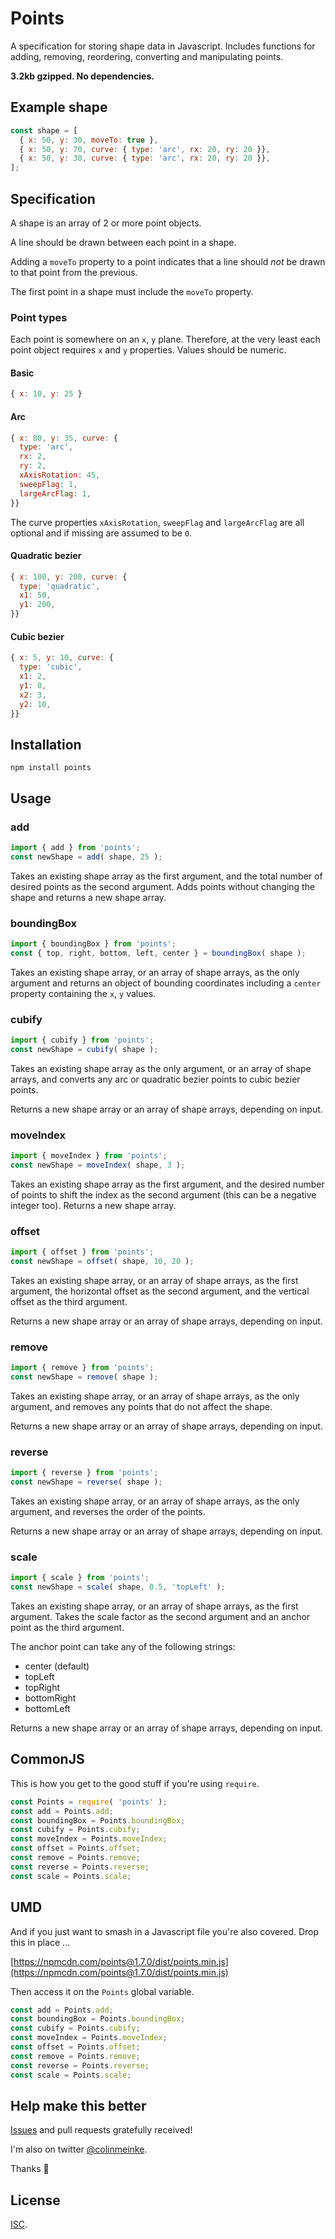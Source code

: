 # Points

A specification for storing shape data in Javascript. Includes
functions for adding, removing, reordering, converting and
manipulating points.

**3.2kb gzipped. No dependencies.**

## Example shape

```js
const shape = [
  { x: 50, y: 30, moveTo: true },
  { x: 50, y: 70, curve: { type: 'arc', rx: 20, ry: 20 }},
  { x: 50, y: 30, curve: { type: 'arc', rx: 20, ry: 20 }},
];
```

## Specification

A shape is an array of 2 or more point objects.

A line should be drawn between each point in a shape.

Adding a `moveTo` property to a point indicates that
a line should *not* be drawn to that point from the
previous.

The first point in a shape must include the `moveTo`
property.

### Point types

Each point is somewhere on an `x`, `y` plane. Therefore, at
the very least each point object requires `x` and `y`
properties. Values should be numeric.

#### Basic

```js
{ x: 10, y: 25 }
```

#### Arc

```js
{ x: 80, y: 35, curve: {
  type: 'arc',
  rx: 2,
  ry: 2,
  xAxisRotation: 45,
  sweepFlag: 1,
  largeArcFlag: 1,
}}
```

The curve properties `xAxisRotation`, `sweepFlag` and
`largeArcFlag` are all optional and if missing are assumed to
be `0`.

#### Quadratic bezier

```js
{ x: 100, y: 200, curve: {
  type: 'quadratic',
  x1: 50,
  y1: 200,
}}
```

#### Cubic bezier

```js
{ x: 5, y: 10, curve: {
  type: 'cubic',
  x1: 2,
  y1: 0,
  x2: 3,
  y2: 10,
}}
```

## Installation

```
npm install points
```

## Usage

### add

```js
import { add } from 'points';
const newShape = add( shape, 25 );
```

Takes an existing shape array as the first argument, and the
total number of desired points as the second argument. Adds
points without changing the shape and returns a new shape
array.

### boundingBox

```js
import { boundingBox } from 'points';
const { top, right, bottom, left, center } = boundingBox( shape );
```

Takes an existing shape array, or an array of shape arrays,
as the only argument and returns an object of bounding
coordinates including a `center` property containing the
`x`, `y` values.

### cubify

```js
import { cubify } from 'points';
const newShape = cubify( shape );
```

Takes an existing shape array as the only argument, or an
array of shape arrays, and converts any arc or quadratic
bezier points to cubic bezier points.

Returns a new shape array or an array of shape arrays,
depending on input.

### moveIndex

```js
import { moveIndex } from 'points';
const newShape = moveIndex( shape, 3 );
```

Takes an existing shape array as the first argument, and the
desired number of points to shift the index as the second
argument (this can be a negative integer too). Returns a new
shape array.

### offset

```js
import { offset } from 'points';
const newShape = offset( shape, 10, 20 );
```

Takes an existing shape array, or an array of shape arrays,
as the first argument, the horizontal offset as the second
argument, and the vertical offset as the third argument.

Returns a new shape array or an array of shape arrays,
depending on input.

### remove

```js
import { remove } from 'points';
const newShape = remove( shape );
```

Takes an existing shape array, or an array of shape
arrays, as the only argument, and removes any points that
do not affect the shape.

Returns a new shape array or an array of shape arrays,
depending on input.

### reverse

```js
import { reverse } from 'points';
const newShape = reverse( shape );
```

Takes an existing shape array, or an array of shape
arrays, as the only argument, and reverses the order of
the points.

Returns a new shape array or an array of shape arrays,
depending on input.

### scale

```js
import { scale } from 'points';
const newShape = scale( shape, 0.5, 'topLeft' );
```

Takes an existing shape array, or an array of shape arrays,
as the first argument. Takes the scale factor as the second
argument and an anchor point as the third argument.

The anchor point can take any of the following strings:

- center (default)
- topLeft
- topRight
- bottomRight
- bottomLeft

Returns a new shape array or an array of shape arrays,
depending on input.

## CommonJS

This is how you get to the good stuff if you're using
`require`.

```js
const Points = require( 'points' );
const add = Points.add;
const boundingBox = Points.boundingBox;
const cubify = Points.cubify;
const moveIndex = Points.moveIndex;
const offset = Points.offset;
const remove = Points.remove;
const reverse = Points.reverse;
const scale = Points.scale;
```

## UMD

And if you just want to smash in a Javascript file you're
also covered. Drop this in place ...

[https://npmcdn.com/points@1.7.0/dist/points.min.js](https://npmcdn.com/points@1.7.0/dist/points.min.js)

Then access it on the `Points` global variable.

```js
const add = Points.add;
const boundingBox = Points.boundingBox;
const cubify = Points.cubify;
const moveIndex = Points.moveIndex;
const offset = Points.offset;
const remove = Points.remove;
const reverse = Points.reverse;
const scale = Points.scale;
```

## Help make this better

[Issues](https://github.com/colinmeinke/points/issues/new)
and pull requests gratefully received!

I'm also on twitter [@colinmeinke](https://twitter.com/colinmeinke).

Thanks :star2:

## License

[ISC](./LICENSE.md).
